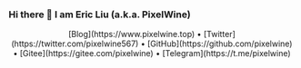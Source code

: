 ### Hi there 👋 I am Eric Liu (a.k.a. PixelWine)

<!--
**PixelWine/PixelWine** is a ✨ _special_ ✨ repository because its `README.md` (this file) appears on your GitHub profile.
-->
<p align="center">
[Blog](https://www.pixelwine.top) •
[Twitter](https://twitter.com/pixelwine567) •
[GitHub](https://github.com/pixelwine) •
[Gitee](https://gitee.com/pixelwine) •
[Telegram](https://t.me/pixelwine)
</p>
